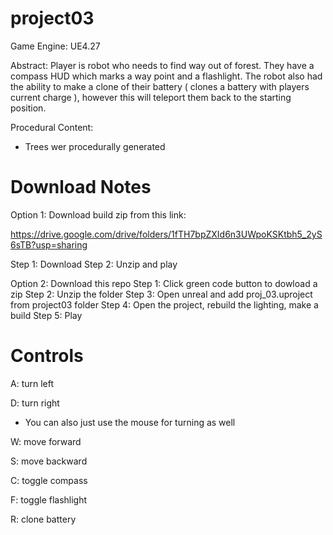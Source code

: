 # project03
Game Engine: UE4.27

Abstract: Player is robot who needs to find way out of forest. They have a compass HUD which marks a way point and a flashlight. 
The robot also had the ability to make a clone of their battery ( clones a battery with players current charge ), however this will teleport them back to the starting position.

Procedural Content: 
- Trees wer procedurally generated

# Download Notes
 Option 1: Download build zip from this link: 
 
 https://drive.google.com/drive/folders/1fTH7bpZXId6n3UWpoKSKtbh5_2yS6sTB?usp=sharing
 
 Step 1: Download
 Step 2: Unzip and play
 
 Option 2: Download this repo
 Step 1: Click green code button to dowload a zip
 Step 2: Unzip the folder
 Step 3: Open unreal and add proj_03.uproject from project03 folder
 Step 4: Open the project, rebuild the lighting, make a build
 Step 5: Play
 
# Controls 
A: turn left

D: turn right 

* You can also just use the mouse for turning as well

W: move forward

S: move backward

C: toggle compass

F: toggle flashlight 

R: clone battery


